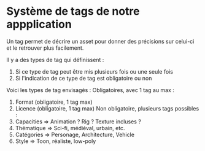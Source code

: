 # Système de tags de notre appplication

Un tag permet de décrire un asset pour donner des précisions sur celui-ci et le retrouver plus facilement.

Il y a des types de tag qui définissent :
1. Si ce type de tag peut être mis plusieurs fois ou une seule fois
2. Si l'indication de ce type de tag est obligatoire ou non

Voici les types de tag envisagés :
Obligatoires, avec 1 tag au max :
1. Format (obligatoire, 1 tag max)
2. Licence (obligatoire, 1 tag max)
Non obligatoire, plusieurs tags possibles :
3. Capacities  => Animation ? Rig ? Texture incluses ?
4. Thématique => Sci-fi, médiéval, urbain, etc.
5. Catégories => Personage, Architecture, Vehicle
6. Style => Toon, réaliste, low-poly